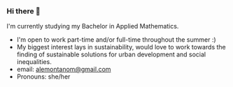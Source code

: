 ### Hi there 👋
I'm currently studying my Bachelor in Applied Mathematics.
- I'm open to work part-time and/or full-time throughout the summer :) 
- My biggest interest lays in sustainability, would love to work towards the finding of sustainable solutions for urban development and social inequalities. 
- email: alemontanom@gmail.com
- Pronouns: she/her
<!--
**alemontanom/alemontanom** is a ✨ _special_ ✨ repository because its `README.md` (this file) appears on your GitHub profile.

Here are some ideas to get you started:

- 🔭 I’m currently working on ...
- 🌱 I’m currently learning ...
- 👯 I’m looking to collaborate on ...
- 🤔 I’m looking for help with ...
- 💬 Ask me about ...
- 📫 How to reach me: ...
- 😄 Pronouns: ...
- ⚡ Fun fact: ...
-->
